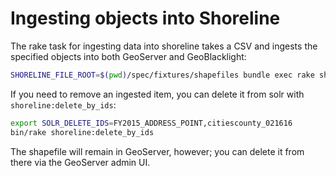 # Ingesting objects into Shoreline

The rake task for ingesting data into shoreline takes a CSV and ingests the
specified objects into both GeoServer and GeoBlacklight:

```sh
SHORELINE_FILE_ROOT=$(pwd)/spec/fixtures/shapefiles bundle exec rake shoreline:ingest[spec/fixtures/csv/Metadata_Extract.csv]
```

If you need to remove an ingested item, you can delete it from solr with
`shoreline:delete_by_ids`:

```sh
export SOLR_DELETE_IDS=FY2015_ADDRESS_POINT,citiescounty_021616
bin/rake shoreline:delete_by_ids
```

The shapefile will remain in GeoServer, however; you can delete it from there
via the GeoServer admin UI.
